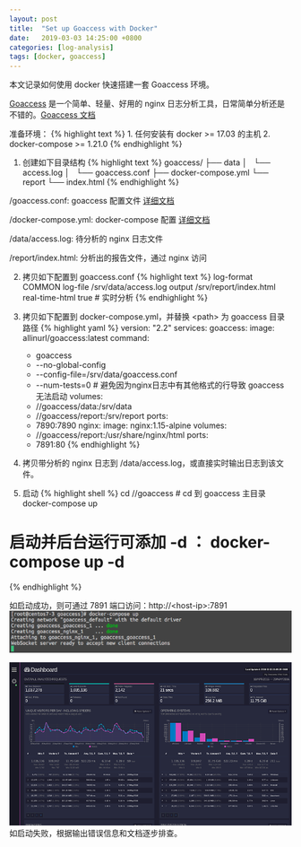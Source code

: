 ```yaml
---
layout: post
title:  "Set up Goaccess with Docker"
date:   2019-03-03 14:25:00 +0800
categories: [log-analysis]
tags: [docker, goaccess]
---
```

本文记录如何使用 docker 快速搭建一套 Goaccess 环境。

[Goaccess](https://github.com/allinurl/goaccess) 是一个简单、轻量、好用的 nginx 日志分析工具，日常简单分析还是不错的。[Goaccess 文档](https://goaccess.io)

准备环境：
{% highlight text %}
    1. 任何安装有 docker >= 17.03 的主机
    2. docker-compose >= 1.21.0
{% endhighlight %}

1. 创建如下目录结构
{% highlight text %}
goaccess/
├── data
│   └── access.log
│   └── goaccess.conf
├── docker-compose.yml
└── report
    └── index.html
{% endhighlight %}

/goaccess.conf: goaccess 配置文件 [详细文档](https://goaccess.io/man)

/docker-compose.yml: docker-compose 配置 [详细文档](https://docs.docker.com/compose/compose-file/)

/data/access.log: 待分析的 nginx 日志文件

/report/index.html: 分析出的报告文件，通过 nginx 访问

2. 拷贝如下配置到 goaccess.conf
{% highlight text %}
log-format COMMON
log-file /srv/data/access.log
output /srv/report/index.html
real-time-html true # 实时分析
{% endhighlight %}

3. 拷贝如下配置到 docker-compose.yml，并替换 \<path\> 为 goaccess 目录路径
{% highlight yaml %}
version: "2.2"
services:
  goaccess:
    image: allinurl/goaccess:latest
    command:
    - goaccess
    - --no-global-config
    - --config-file=/srv/data/goaccess.conf
    - --num-tests=0 # 避免因为nginx日志中有其他格式的行导致 goaccess 无法启动
    volumes:
    - /<path>/goaccess/data:/srv/data
    - /<path>/goaccess/report:/srv/report
    ports:
    - 7890:7890
  nginx:
    image: nginx:1.15-alpine
    volumes:
    - /<path>/goaccess/report:/usr/share/nginx/html
    ports:
    - 7891:80
{% endhighlight %}

4. 拷贝带分析的 nginx 日志到 /data/access.log，或直接实时输出日志到该文件。
5. 启动
{% highlight shell %}
cd /<path>/goaccess  # cd 到 goaccess 主目录
docker-compose up
# 启动并后台运行可添加 -d ： docker-compose up -d
{% endhighlight %}

如启动成功，则可通过 7891 端口访问：http://\<host-ip\>:7891
![compose-up](/assets/imgs/goaccess-docker-compose-up.png)

![goaccess-real-time-html](/assets/imgs/goaccess-real-time-html-gh.png)
如启动失败，根据输出错误信息和文档逐步排查。
